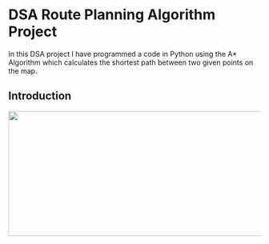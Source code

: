 # DSA Route Planning Algorithm Project
In this DSA project I have programmed a code in Python using the A* Algorithm which calculates the shortest path between two given points on the map.
## Introduction

<a href="RoutePlanner"  >
<img src="https://user-images.githubusercontent.com/86887626/134783828-e2dd759d-c932-416e-97da-a56c92663ed9.jpg" width="1000" height="250"/>

